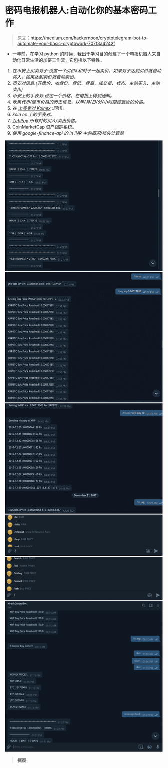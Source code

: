 # 密码电报机器人:自动化你的基本密码工作

> 原文：<https://medium.com/hackernoon/cryptotelegram-bot-to-automate-your-basic-cryptowork-707f3a4242f>

*   一年前，在学习 python 的时候，我出于学习目的创建了一个电报机器人来自动化日常生活的加密工作流，它包括以下特性。

1.  *在币安上买卖对子:设置一个买价&和对子一起卖价，如果对子达到买价就自动买入，如果达到卖价就自动卖出。*
2.  *币安对信息:(开盘价、收盘价、盘低、盘高、成交量、状态、主动买入、主动卖出)*
3.  *币安上的手表对:设定一个价格，在电报上得到通知。*
4.  *收集代币/硬币价格的历史信息，以年/月/日/分/小时跟踪最近的价格。*
5.  *在* [*上买卖对 Koinex*](https://hackernoon.com/tagged/koinex) *:同(1)。*
6.  *koin ex 上的手表对。*
7.  [*ZebPay*](https://hackernoon.com/tagged/zebpay) *所有对的买入/卖出价格。*
8.  CoinMarketCap 资产跟踪系统。
9.  *使用 google-finance-api 的 in INR 中的概况/损失计算器*

![](img/67f37a1994c8d0b97b7237718171a5c3.png)![](img/258cdaddccd22996f0040e52d3eeae90.png)![](img/db1977c89a591ba05ee0956a4edb4671.png)![](img/8087508132d42ac97bacf3bd2de940b7.png)![](img/1f998a5ca615378b62bfa93648140c90.png)![](img/a8dc8db48443015a69385720cf7ccec5.png)

> **撕裂**